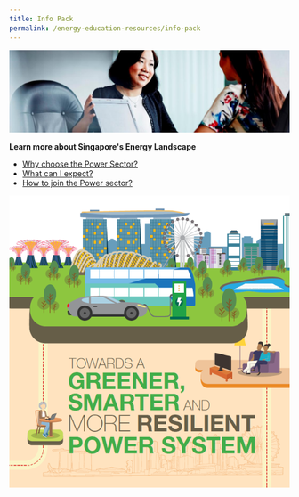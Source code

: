 ```yaml
---
title: Info Pack
permalink: /energy-education-resources/info-pack
---
```

![Info Pack Resources](/images/educational-resources/Resources.jpg)

**Learn more about Singapore's Energy Landscape**  
* <a href="/files/info-pack/PLS%20Booklet.pdf" target="_blank">Why choose the Power Sector?</a>  
* <a href="/files/info-pack/PLS%20Roadmap.pdf" target="_blank">What can I expect?</a>   
* <a href="/files/info-pack/A_EMA_PLSFolder_OpenSize_R13.pdf" target="_blank">How to join the Power sector?</a>  

![TOWARDS A GREENER, SMARTER AND MORE RESILIENT POWER SYSTEM](/images/educational-resources/Cover%20page%20for%20PLS.png)
